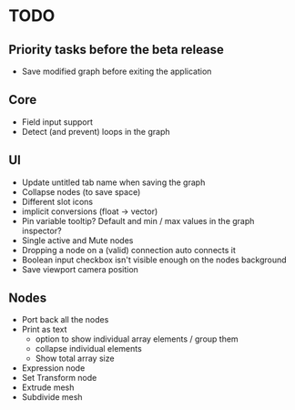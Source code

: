 # TODO

## Priority tasks before the beta release
+ Save modified graph before exiting the application

## Core
+ Field input support
+ Detect (and prevent) loops in the graph

## UI
+ Update untitled tab name when saving the graph
+ Collapse nodes (to save space)
+ Different slot icons
+ implicit conversions (float -> vector)
+ Pin variable tooltip? Default and min / max values in the graph inspector?
+ Single active and Mute nodes
+ Dropping a node on a (valid) connection auto connects it
+ Boolean input checkbox isn't visible enough on the nodes background
+ Save viewport camera position

## Nodes
+ Port back all the nodes
+ Print as text
	- option to show individual array elements / group them
	- collapse individual elements
	- Show total array size
+ Expression node
+ Set Transform node
+ Extrude mesh
+ Subdivide mesh
